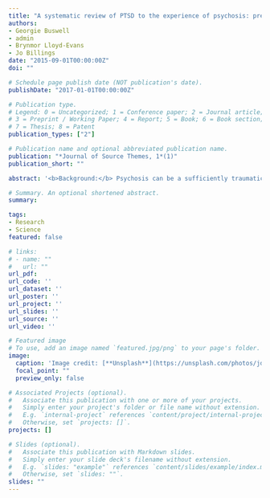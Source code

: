 ```yaml
---
title: "A systematic review of PTSD to the experience of psychosis: prevalence and associated factors"
authors:
- Georgie Buswell
- admin
- Brynmor Lloyd-Evans
- Jo Billings
date: "2015-09-01T00:00:00Z"
doi: ""

# Schedule page publish date (NOT publication's date).
publishDate: "2017-01-01T00:00:00Z"

# Publication type.
# Legend: 0 = Uncategorized; 1 = Conference paper; 2 = Journal article;
# 3 = Preprint / Working Paper; 4 = Report; 5 = Book; 6 = Book section;
# 7 = Thesis; 8 = Patent
publication_types: ["2"]

# Publication name and optional abbreviated publication name.
publication: "*Journal of Source Themes, 1*(1)"
publication_short: ""

abstract: '<b>Background:</b> Psychosis can be a sufficiently traumatic event to lead to post-traumatic stress disorder (PTSD). Previous research has focussed on the trauma of first episode psychosis (FEP) and the only review to date of PTSD beyond the first episode period was not systematic and is potentially outdated. Methods: We searched electronic databases and reference lists using predetermined inclusion criteria to retrieve studies that reported prevalence rates and associated factors of psychosis-related PTSD across all stages of the course of psychosis. Studies were included if they measured PTSD specifically related to the experience of psychosis. Risk of bias was assessed using an adapted version of the Newcastle Ottawa Scale. Results were synthesised narratively. Results: Six papers met inclusion criteria. Prevalence estimates of psychosis-related PTSD varied from 14 to 47%. Studies either assessed first-episode samples or did not specify the number of episodes experienced. Depression was consistently associated with psychosis-related PTSD. Other potential associations included treatment-related factors, psychosis severity, childhood trauma, and individual psychosocial reactions to trauma. Conclusions: Psychosis-related PTSD is a common problem in people with psychosis. There is a lack of published research on this beyond first episode psychosis. Further research is needed on larger, more generalizable samples. Our results tentatively suggest that prevalence rates of psychosis-related PTSD have not reduced over the past decade despite ambitions to provide trauma-informed care. Prospero registration number: CRD42019138750. Keywords: Psychosis, Trauma, PTSD, Prevalence'

# Summary. An optional shortened abstract.
summary: 

tags:
- Research
- Science
featured: false

# links:
# - name: ""
#   url: ""
url_pdf: 
url_code: ''
url_dataset: ''
url_poster: ''
url_project: ''
url_slides: ''
url_source: ''
url_video: ''

# Featured image
# To use, add an image named `featured.jpg/png` to your page's folder. 
image:
  caption: 'Image credit: [**Unsplash**](https://unsplash.com/photos/jdD8gXaTZsc)'
  focal_point: ""
  preview_only: false

# Associated Projects (optional).
#   Associate this publication with one or more of your projects.
#   Simply enter your project's folder or file name without extension.
#   E.g. `internal-project` references `content/project/internal-project/index.md`.
#   Otherwise, set `projects: []`.
projects: []

# Slides (optional).
#   Associate this publication with Markdown slides.
#   Simply enter your slide deck's filename without extension.
#   E.g. `slides: "example"` references `content/slides/example/index.md`.
#   Otherwise, set `slides: ""`.
slides: ""
---
```






